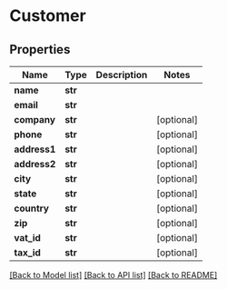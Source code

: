 # Customer

## Properties
Name | Type | Description | Notes
------------ | ------------- | ------------- | -------------
**name** | **str** |  | 
**email** | **str** |  | 
**company** | **str** |  | [optional] 
**phone** | **str** |  | [optional] 
**address1** | **str** |  | [optional] 
**address2** | **str** |  | [optional] 
**city** | **str** |  | [optional] 
**state** | **str** |  | [optional] 
**country** | **str** |  | [optional] 
**zip** | **str** |  | [optional] 
**vat_id** | **str** |  | [optional] 
**tax_id** | **str** |  | [optional] 

[[Back to Model list]](../README.md#documentation-for-models) [[Back to API list]](../README.md#documentation-for-api-endpoints) [[Back to README]](../README.md)


